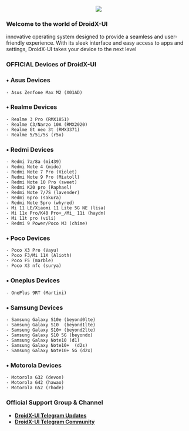 <p align="center">
  <img src="https://cdn.discordapp.com/attachments/1111226154293133362/1152628065239838790/IMG_20230916_183205_163.png" />
</p>

### Welcome to the world of DroidX-UI 

innovative operating system designed to provide a seamless and user-friendly experience. With its sleek interface and easy access to apps and settings, DroidX-UI takes your device to the next level

### OFFICIAL Devices of DroidX-UI

<!--START_SECTION:devices-->
### • Asus Devices
```
- Asus Zenfone Max M2 (X01AD)
```

### • Realme Devices
```
- Realme 3 Pro (RMX1851)
- Realme C3/Narzo 10A (RMX2020)
- Realme Gt neo 3t (RMX3371)
- Realme 5/5i/5s (r5x)
```

### • Redmi Devices
```
- Redmi 7a/8a (mi439)
- Redmi Note 4 (mido)
- Redmi Note 7 Pro (Violet)
- Redmi Note 9 Pro (Miatoll)
- Redmi Note 10 Pro (sweet)
- Redmi K20 pro (Raphael)
- Redmi Note 7/7S (lavender)
- Redmi 6pro (sakura)
- Redmi Note 5pro (whyred)
- Mi 11 LE/Xiaomi 11 Lite 5G NE (lisa)
- Mi 11x Pro/K40 Pro+_/Mi_ 11i (haydn)
- Mi 11t pro (vili)
- Redmi 9 Power/Poco M3 (chime)
```

### • Poco Devices
```
- Poco X3 Pro (Vayu)
- Poco F3/Mi 11X (Alioth)
- Poco F5 (marble)
- Poco X3 nfc (surya)
```

### • Oneplus Devices
```
- OnePlus 9RT (Martini)
```

### • Samsung Devices
```
- Samsung Galaxy S10e (beyond0lte)
- Samsung Galaxy S10  (beyond1lte)
- Samsung Galaxy S10+ (beyond2lte)
- Samsung Galaxy S10 5G (beyondx)
- Samsung Galaxy Note10 (d1)
- Samsung Galaxy Note10+  (d2s)
- Samsung Galaxy Note10+ 5G (d2x)
```

### • Motorola Devices
```
- Motorola G32 (devon)
- Motorola G42 (hawao)
- Motorola G52 (rhode)
```

### Official Support Group & Channel
 * [**DroidX-UI Telegram Updates**](https://t.me/DroidXUI_announcements)
 * [**DroidX-UI Telegram Community**](https://t.me/DroidXUI_chats)
